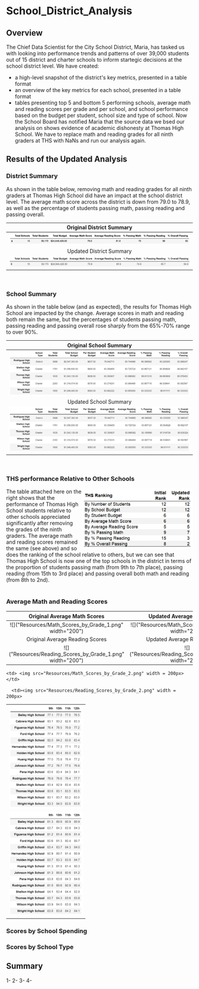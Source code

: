# School_District_Analysis

## Overview
The Chief Data Scientist for the City School District, Maria, has tasked us with looking into performance trends and patterns of over 39,000 students out of 15 district and charter schools to inform startegic decisions at the school district level.
We have created:
- a high-level snapshot of the district's key metrics, presented in a table format
- an overview of the key metrics for each school, presented in a table format
- tables presenting top 5 and bottom 5 performing schools, average math and reading scores per grade and per school, and school performance based on the budget per student, school size and type of school.
Now the School Board has notified Maria that the source data we bsed our analysis on shows evidence of academic dishonesty at Thomas High School. We have to replace math and reading grades for all ninth graders at THS with NaNs and run our analysis again.

## Results of the Updated Analysis

### District Summary

As shown in the table below, removing math and reading grades for all ninth graders at Thomas High School did have an impact at the school district level. The average math score across the district is down from 79.0 to 78.9, as well as the percentage of students passing math, passing reading and passing overall.

Original District Summary                |
:---------------------------------------:|
![](Resources/District_Summary_1.png)    |
Updated District Summary                 |
![](Resources/District_Summary_2.png)    |

<br>

### School Summary

As shown in the table below (and as expected), the results for Thomas High School are impacted by the change. Average scores in math and reading both remain the same, but the percentages of students passing math, passing reading and passing overall rose sharply from the 65%-70% range to over 90%.

Original School Summary                         |
:----------------------------------------------:|
![](Resources/Per_School_Summary_Tail_1.png)    |
Updated School Summary                          |
![](Resources/Per_School_Summary_Tail_2.png)    |

<br>

### THS performance Relative to Other Schools

<img align="right" src="Resources/THS_Ranking.png" width="300">
The table attached here on the right shows that the performance of Thomas High School students relative to other schools appreciated significantly after removing the grades of the ninth graders. The average math and reading scores remained the same (see above) and so does the ranking of the school relative to others, but we can see that Thomas High School is now one of the top schools in the district in terms of the proportion of students passing math (from 9th to 7th place), passing reading (from 15th to 3rd place) and passing overall both math and reading (from 8th to 2nd).

<br>

<br>

### Average Math and Reading Scores

Original Average Math Scores                                     | Updated Average Math Scores                                     |
:---------------------------------------------------------------:|:---------------------------------------------------------------:|
![]("Resources/Math_Scores_by_Grade_1.png" width="200")          | ![]("Resources/Math_Scores_by_Grade_2.png" width="200")         |
Original Average Reading Scores                                  | Updated Average Reading Scores                                  |
![]("Resources/Reading_Scores_by_Grade_1.png" width="200")       | ![]("Resources/Reading_Scores_by_Grade_2.png" width="200")      |

<table>
  <tr>
    <td> <img src="Resources/Math_Scores_by_Grade_1.png"  width = 200px></td>

    <td> <img src="Resources/Math_Scores_by_Grade_2.png" width = 200px></td>
   </tr> 
   <tr>
      <td><img src="Resources/Reading_Scores_by_Grade_1.png" width = 200px></td>

      <td><img src="Resources/Reading_Scores_by_Grade_2.png" width = 200px>
  </td>
  </tr>
</table>


### Scores by School Spending


### Scores by School Type


## Summary

1-
2- 
3- 
4- 
